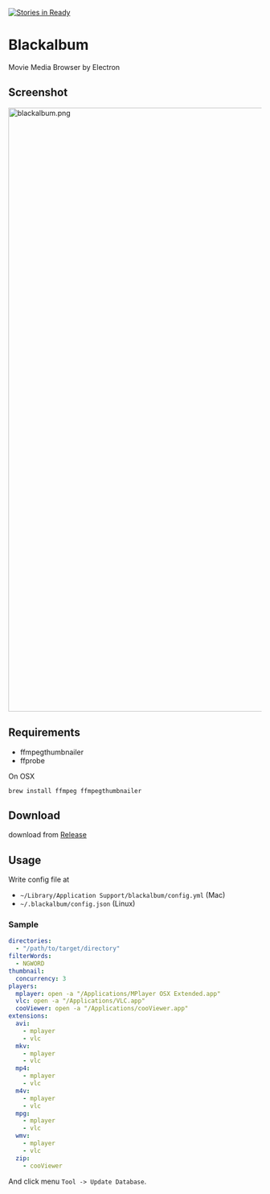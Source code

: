 [![Stories in Ready](https://badge.waffle.io/joker1007/blackalbum.png?label=ready&title=Ready)](https://waffle.io/joker1007/blackalbum)
# Blackalbum

Movie Media Browser by Electron

## Screenshot
<img width="1200" alt="blackalbum.png" src="https://cloud.githubusercontent.com/assets/116996/10564504/28bcbcb4-75f2-11e5-8010-d011edced361.png">

## Requirements
- ffmpegthumbnailer
- ffprobe

On OSX

```
brew install ffmpeg ffmpegthumbnailer
```

## Download
download from [Release](https://github.com/joker1007/blackalbum/releases)

## Usage
Write config file at

- `~/Library/Application Support/blackalbum/config.yml` (Mac)
- `~/.blackalbum/config.json` (Linux)

### Sample

```yaml
directories:
  - "/path/to/target/directory"
filterWords:
  - NGWORD
thumbnail:
  concurrency: 3
players:
  mplayer: open -a "/Applications/MPlayer OSX Extended.app"
  vlc: open -a "/Applications/VLC.app"
  cooViewer: open -a "/Applications/cooViewer.app"
extensions:
  avi:
    - mplayer
    - vlc
  mkv:
    - mplayer
    - vlc
  mp4:
    - mplayer
    - vlc
  m4v:
    - mplayer
    - vlc
  mpg:
    - mplayer
    - vlc
  wmv:
    - mplayer
    - vlc
  zip:
    - cooViewer
```

And click menu `Tool -> Update Database`.
